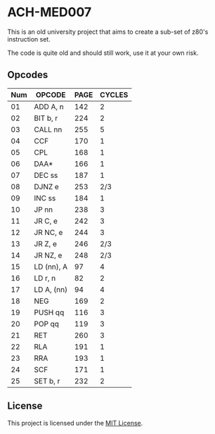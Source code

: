 # ACH-MED007

This is an old university project that aims to create a sub-set of z80's instruction set.

The code is quite old and should still work, use it at your own risk.

## Opcodes

Num | OPCODE     | PAGE | CYCLES
----|------------|------|-------
01  | ADD A, n   | 142  | 2
02  | BIT b, r   | 224  | 2
03  | CALL nn    | 255  | 5
04  | CCF        | 170  | 1
05  | CPL        | 168  | 1
06  | DAA*       | 166  | 1
07  | DEC ss     | 187  | 1
08  | DJNZ e     | 253  | 2/3
09  | INC ss     | 184  | 1
10  | JP nn      | 238  | 3
11  | JR C, e    | 242  | 3
12  | JR NC, e   | 244  | 3
13  | JR Z, e    | 246  | 2/3
14  | JR NZ, e   | 248  | 2/3
15  | LD (nn), A | 97   | 4
16  | LD r, n    | 82   | 2
17  | LD A, (nn) | 94   | 4
18  | NEG        | 169  | 2
19  | PUSH qq    | 116  | 3
20  | POP qq     | 119  | 3
21  | RET        | 260  | 3
22  | RLA        | 191  | 1
23  | RRA        | 193  | 1
24  | SCF        | 171  | 1
25  | SET b, r   | 232  | 2

## License

This project is licensed under the [MIT License](LICENSE).
